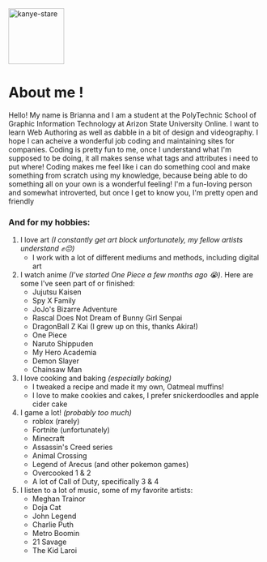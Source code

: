 
<img width="110" alt="kanye-stare" src="https://github.com/BriannaB3619/BriannaB3619/assets/148255966/2b16f5aa-c914-49ea-af2b-4af66e71a147">

# About me !

Hello! My name is Brianna and I am a student at the PolyTechnic School of Graphic Information Technology at Arizon State University Online. I want to learn Web Authoring as well as dabble in a bit of design and videography. I hope I can acheive  a wonderful job coding and maintaining sites for companies. Coding is pretty fun to me, once I understand what I'm supposed to be doing, it all makes sense what tags and attributes i need to put where!  Coding makes me feel like i can do something cool and make something from scratch using my knowledge, because being able to do something all on your own is a wonderful feeling! I'm a fun-loving person and somewhat introverted, but once I get to know you, I'm pretty open and friendly

### And for my hobbies:

1. I love art *(I constantly get art block unfortunately, my fellow artists understand ✊😔)*
    - I work with a lot of different mediums and methods, including digital art
2. I watch anime *(I've started One Piece a few months ago 😭)*. Here are some I've seen part of or finished:
    - Jujutsu Kaisen
    - Spy X Family
    - JoJo's Bizarre Adventure
    - Rascal Does Not Dream of Bunny Girl Senpai
    - DragonBall Z Kai (I grew up on this, thanks Akira!)
    - One Piece
    - Naruto Shippuden
    - My Hero Academia
    - Demon Slayer
    - Chainsaw Man
4. I love cooking and baking *(especially baking)*
   - I tweaked a recipe and made it my own, Oatmeal muffins!
   - I love to make cookies and cakes, I prefer snickerdoodles and apple cider cake
5. I game a lot! *(probably too much)*
   - roblox (rarely)
   - Fortnite (unfortunately)
   - Minecraft
   - Assassin's Creed series
   - Animal Crossing
   - Legend of Arecus (and other pokemon games)
   - Overcooked 1 & 2
   - A lot of Call of Duty, specifically 3 & 4
6. I listen to a lot of music, some of my favorite artists:
   - Meghan Trainor
   - Doja Cat
   - John Legend
   - Charlie Puth
   - Metro Boomin
   - 21 Savage
   - The Kid Laroi
